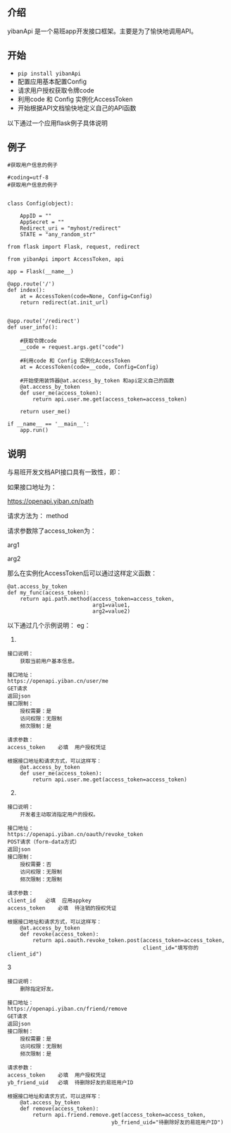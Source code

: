 

## 介绍
yibanApi 是一个易班app开发接口框架。主要是为了愉快地调用API。

## 开始

+ <code>pip install yibanApi</code>
+ 配置应用基本配置Config
+ 请求用户授权获取令牌code
+ 利用code 和 Config 实例化AccessToken
+ 开始根据API文档愉快地定义自己的API函数

以下通过一个应用flask例子具体说明

## 例子

```
#获取用户信息的例子

#coding=utf-8
#获取用户信息的例子


class Config(object):

	AppID = ""
	AppSecret = ""
	Redirect_uri = "myhost/redirect"
	STATE = "any_random_str"

from flask import Flask, request, redirect

from yibanApi import AccessToken, api

app = Flask(__name__)

@app.route('/')
def index():
    at = AccessToken(code=None, Config=Config)
    return redirect(at.init_url)


@app.route('/redirect')
def user_info():
    
    #获取令牌code
    __code = request.args.get("code")

    #利用code 和 Config 实例化AccessToken
    at = AccessToken(code=__code, Config=Config)

    #开始使用装饰器@at.access_by_token 和api定义自己的函数
    @at.access_by_token
    def user_me(access_token):
    	return api.user.me.get(access_token=access_token)

    return user_me()

if __name__ == '__main__':
    app.run()

```

## 说明
与易班开发文档API接口具有一致性，即：

如果接口地址为：

https://openapi.yiban.cn/path

请求方法为： method

请求参数除了access_token为：

arg1

arg2

那么在实例化AccessToken后可以通过这样定义函数：
```
@at.access_by_token
def my_func(access_token):
	return api.path.method(access_token=access_token,
                    	   arg1=value1,
                    	   arg2=value2)

```                    

以下通过几个示例说明：
eg：

1.
```
接口说明：
    获取当前用户基本信息。

接口地址：
https://openapi.yiban.cn/user/me
GET请求
返回json
接口限制：
    授权需要：是
    访问权限：无限制
    频次限制：是

请求参数：
access_token	必填	用户授权凭证
```

```
根据接口地址和请求方式，可以这样写：
    @at.access_by_token
    def user_me(access_token):
    	return api.user.me.get(access_token=access_token)

```
2.
```
接口说明：
    开发者主动取消指定用户的授权。

接口地址：
https://openapi.yiban.cn/oauth/revoke_token
POST请求（form-data方式）
返回json
接口限制：
    授权需要：否
    访问权限：无限制
    频次限制：无限制

请求参数：
client_id	必填	应用appkey
access_token	必填	待注销的授权凭证
```

```
根据接口地址和请求方式，可以这样写：
    @at.access_by_token
    def revoke(access_token):
    	return api.oauth.revoke_token.post(access_token=access_token,
    	                                   client_id="填写你的client_id")

```

3
```
接口说明：
    删除指定好友。

接口地址：
https://openapi.yiban.cn/friend/remove
GET请求
返回json
接口限制：
    授权需要：是
    访问权限：无限制
    频次限制：是

请求参数：
access_token	必填	用户授权凭证
yb_friend_uid	必填	待删除好友的易班用户ID    	                                   
```

```
根据接口地址和请求方式，可以这样写：
    @at.access_by_token
    def remove(access_token):
    	return api.friend.remove.get(access_token=access_token,
    	                         yb_friend_uid="待删除好友的易班用户ID")
```    	                         